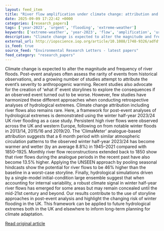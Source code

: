 ```yaml
---
layout: feed_item
title: "River flow amplification under climate change: attribution and climate-driven storylines of the winter 2023/24 UK floods"
date: 2025-09-09 17:22:42 +0000
categories: [research_papers]
tags: ['year-2023', 'urgent', 'flooding', 'extreme-weather']
keywords: ['extreme-weather', 'year-2023', 'flow', 'amplification', 'urgent', 'river', 'flooding']
description: "Climate change is expected to alter the magnitude and frequency of river floods"
external_url: http://iopscience.iop.org/article/10.1088/1748-9326/adfdfe
is_feed: true
source_feed: "Environmental Research Letters - latest papers"
feed_category: "research_papers"
---
```


Climate change is expected to alter the magnitude and frequency of river floods. Post-event analyses often assess the rarity of events from historical observations, and a growing number of studies attempt to attribute the event’s severity to anthropogenic warming. Recent studies also advocate for the creation of ‘what if’ event storylines to explore the consequences if an observed event turned out to be worse. However, few studies have harmonized these different approaches when conducting retrospective analyses of hydrological extremes. Climate change attribution including river flows also remains rare. Here, a framework for post-event analyses of hydrological extremes is demonstrated using the winter half-year 2023/24 UK river flooding as a case study. Persistent high river flows were observed across the UK and western Europe, following on from notable winter floods in 2013/14, 2015/16 and 2019/20. The ‘ClimaMeter’ analogue-based attribution suggests that a 6 month period with similar atmospheric circulation patterns to the observed winter half-year 2023/24 has become warmer and wetter (by an average 8.8%) in 1945–2021 compared with 1850–1925. Monthly river flow reconstructions extended back to 1850 show that river flows during the analogue periods in the recent past have also become 13.5% higher. Applying the UNSEEN approach by pooling seasonal hindcasts show the potential for river flows to be 46% higher than the baseline in a worst-case storyline. Finally, hydrological simulations driven by a single-model initial-condition large ensemble suggest that when accounting for internal variability, a robust climate signal in winter half-year river flows has emerged for some areas but may remain concealed until the mid-21st century and beyond. Our results contribute to the use of storyline approaches in post-event analysis and highlight the changing risk of winter flooding in the UK. This framework can be applied to future hydrological extremes both in the UK and elsewhere to inform long-term planning for climate adaptation.

[Read original article](http://iopscience.iop.org/article/10.1088/1748-9326/adfdfe)
